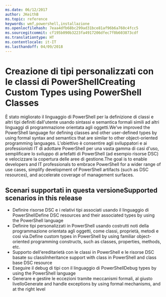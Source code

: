 ```yaml
---
ms.date: 06/12/2017
author: JKeithB
ms.topic: reference
keywords: wmf,powershell,installazione
ms.openlocfilehash: 7eaa4dfb68bc299ad31bce81af96b6a760c4fcc5
ms.sourcegitcommit: cf195b090b3223fa4917206dfec7f0b603873cdf
ms.translationtype: HT
ms.contentlocale: it-IT
ms.lasthandoff: 04/09/2018
---
```

# <a name="creating-custom-types-using-powershell-classes"></a><span data-ttu-id="a0e37-102">Creazione di tipi personalizzati con le classi di PowerShell</span><span class="sxs-lookup"><span data-stu-id="a0e37-102">Creating Custom Types using PowerShell Classes</span></span>

<span data-ttu-id="a0e37-103">È stato migliorato il linguaggio di PowerShell per la definizione di classi e altri tipi definiti dall'utente usando sintassi e semantica formali simili ad altri linguaggi di programmazione orientata agli oggetti.</span><span class="sxs-lookup"><span data-stu-id="a0e37-103">We’ve improved the PowerShell language for defining classes and other user-defined types by using formal syntax and semantics that are similar to other object-oriented programming languages.</span></span> <span data-ttu-id="a0e37-104">L'obiettivo è consentire agli sviluppatori e ai professionisti IT di adottare PowerShell per una vasta gamma di casi d'uso, semplificare lo sviluppo di artefatti di PowerShell (ad esempio risorse DSC) e velocizzare la copertura delle aree di gestione.</span><span class="sxs-lookup"><span data-stu-id="a0e37-104">The goal is to enable developers and IT professionals to embrace PowerShell for a wider range of use cases, simplify development of PowerShell artifacts (such as DSC resources), and accelerate coverage of management surfaces.</span></span>

## <a name="supported-scenarios-in-this-release"></a><span data-ttu-id="a0e37-105">Scenari supportati in questa versione</span><span class="sxs-lookup"><span data-stu-id="a0e37-105">Supported scenarios in this release</span></span>

-   <span data-ttu-id="a0e37-106">Definire risorse DSC e i relativi tipi associati usando il linguaggio di PowerShell</span><span class="sxs-lookup"><span data-stu-id="a0e37-106">Define DSC resources and their associated types by using the PowerShell language</span></span>
-   <span data-ttu-id="a0e37-107">Definire tipi personalizzati in PowerShell usando costrutti noti della programmazione orientata agli oggetti, come classi, proprietà, metodi e così via.</span><span class="sxs-lookup"><span data-stu-id="a0e37-107">Define custom types in PowerShell by using familiar object-oriented programming constructs, such as classes, properties, methods, etc.</span></span>
-   <span data-ttu-id="a0e37-108">Supporto dell'ereditarietà con le classi in PowerShell e le risorse DSC basate su classi</span><span class="sxs-lookup"><span data-stu-id="a0e37-108">Inheritance support with class in PowerShell and class base DSC resource</span></span>
-   <span data-ttu-id="a0e37-109">Eseguire il debug di tipi con il linguaggio di PowerShell</span><span class="sxs-lookup"><span data-stu-id="a0e37-109">Debug types by using the PowerShell language</span></span>
-   <span data-ttu-id="a0e37-110">Generare e gestire le eccezioni tramite meccanismi formali, al giusto livello</span><span class="sxs-lookup"><span data-stu-id="a0e37-110">Generate and handle exceptions by using formal mechanisms, and at the right level</span></span>